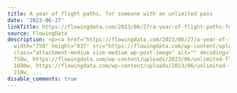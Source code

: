 ```yaml
---
title: A year of flight paths, for someone with an unlimited pass
date: '2023-06-27'
linkTitle: https://flowingdata.com/2023/06/27/a-year-of-flight-paths-for-someone-with-an-unlimited-pass/
source: FlowingData
description: <p><a href="https://flowingdata.com/2023/06/27/a-year-of-flight-paths-for-someone-with-an-unlimited-pass/"><img
  width="750" height="837" src="https://flowingdata.com/wp-content/uploads/2023/06/unlimited-flight-paths-750x837.png"
  class="attachment-medium size-medium wp-post-image" alt="" decoding="async" srcset="https://flowingdata.com/wp-content/uploads/2023/06/unlimited-flight-paths-750x837.png
  750w, https://flowingdata.com/wp-content/uploads/2023/06/unlimited-flight-paths-1090x1216.png
  1090w, https://flowingdata.com/wp-content/uploads/2023/06/unlimited-flight-paths-210x234.png
  210w, ...
disable_comments: true
---
```

<p><a href="https://flowingdata.com/2023/06/27/a-year-of-flight-paths-for-someone-with-an-unlimited-pass/"><img width="750" height="837" src="https://flowingdata.com/wp-content/uploads/2023/06/unlimited-flight-paths-750x837.png" class="attachment-medium size-medium wp-post-image" alt="" decoding="async" srcset="https://flowingdata.com/wp-content/uploads/2023/06/unlimited-flight-paths-750x837.png 750w, https://flowingdata.com/wp-content/uploads/2023/06/unlimited-flight-paths-1090x1216.png 1090w, https://flowingdata.com/wp-content/uploads/2023/06/unlimited-flight-paths-210x234.png 210w, ...